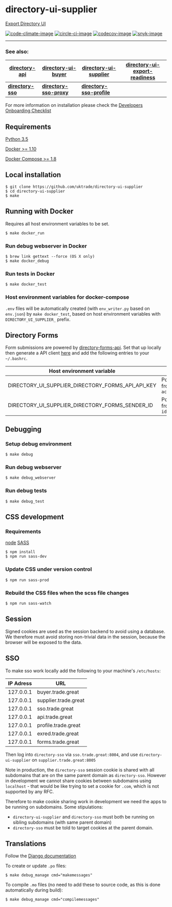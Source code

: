 # directory-ui-supplier
[Export Directory UI](https://www.directory.exportingisgreat.gov.uk/)

[![code-climate-image]][code-climate]
[![circle-ci-image]][circle-ci]
[![codecov-image]][codecov]
[![snyk-image]][snyk]

---
### See also:
| [directory-api](https://github.com/uktrade/directory-api) | [directory-ui-buyer](https://github.com/uktrade/directory-ui-buyer) | [directory-ui-supplier](https://github.com/uktrade/directory-ui-supplier) | [directory-ui-export-readiness](https://github.com/uktrade/directory-ui-export-readiness) |
| --- | --- | --- | --- |
| **[directory-sso](https://github.com/uktrade/directory-sso)** | **[directory-sso-proxy](https://github.com/uktrade/directory-sso-proxy)** | **[directory-sso-profile](https://github.com/uktrade/directory-sso-profile)** |  |

For more information on installation please check the [Developers Onboarding Checklist](https://uktrade.atlassian.net/wiki/spaces/ED/pages/32243946/Developers+onboarding+checklist)

## Requirements

[Python 3.5](https://www.python.org/downloads/release/python-350/)

[Docker >= 1.10](https://docs.docker.com/engine/installation/)

[Docker Compose >= 1.8](https://docs.docker.com/compose/install/)


## Local installation

    $ git clone https://github.com/uktrade/directory-ui-supplier
    $ cd directory-ui-supplier
    $ make

## Running with Docker
Requires all host environment variables to be set.

    $ make docker_run

### Run debug webserver in Docker

    $ brew link gettext --force (OS X only)
    $ make docker_debug

### Run tests in Docker

    $ make docker_test

### Host environment variables for docker-compose
``.env`` files will be automatically created (with ``env_writer.py`` based on ``env.json``) by ``make docker_test``, based on host environment variables with ``DIRECTORY_UI_SUPPLIER_`` prefix.

## Directory Forms

Form submissions are powered by [directory-forms-api](). Set that up locally then generate a API client [here](http://forms.trade.great:8011/admin/client/client/) and add the following entries to your `~/.bashrc`.

| Host environment variable                         | Notes                             |
| ------------------------------------------------- | --------------------------------- |
| DIRECTORY_UI_SUPPLIER_DIRECTORY_FORMS_API_API_KEY | Populate from client `access_key` |
| DIRECTORY_UI_SUPPLIER_DIRECTORY_FORMS_SENDER_ID   | Populate from client `identifier` |

## Debugging

### Setup debug environment

    $ make debug

### Run debug webserver

    $ make debug_webserver

### Run debug tests

    $ make debug_test

## CSS development

### Requirements
[node](https://nodejs.org/en/download/)
[SASS](http://sass-lang.com/)

	$ npm install
	$ npm run sass-dev

### Update CSS under version control

	$ npm run sass-prod

### Rebuild the CSS files when the scss file changes

	$ npm run sass-watch

## Session

Signed cookies are used as the session backend to avoid using a database. We therefore must avoid storing non-trivial data in the session, because the browser will be exposed to the data.


## SSO
To make sso work locally add the following to your machine's `/etc/hosts`:

| IP Adress | URL                  |
| --------  | -------------------- |
| 127.0.0.1 | buyer.trade.great    |
| 127.0.0.1 | supplier.trade.great |
| 127.0.0.1 | sso.trade.great      |
| 127.0.0.1 | api.trade.great      |
| 127.0.0.1 | profile.trade.great  |
| 127.0.0.1 | exred.trade.great    |
| 127.0.0.1 | forms.trade.great    |

Then log into `directory-sso` via `sso.trade.great:8004`, and use `directory-ui-supplier` on `supplier.trade.great:8005`

Note in production, the `directory-sso` session cookie is shared with all subdomains that are on the same parent domain as `directory-sso`. However in development we cannot share cookies between subdomains using `localhost` - that would be like trying to set a cookie for `.com`, which is not supported by any RFC.

Therefore to make cookie sharing work in development we need the apps to be running on subdomains. Some stipulations:
 - `directory-ui-supplier` and `directory-sso` must both be running on sibling subdomains (with same parent domain)
 - `directory-sso` must be told to target cookies at the parent domain.

## Translations

Follow the <a href="https://docs.djangoproject.com/en/1.9/topics/i18n/translation/#localization-how-to-create-language-files" target="_blank">Django documentation</a>

To create or update `.po` files:

	$ make debug_manage cmd="makemessages"

To compile `.mo` files (no need to add these to source code, as this is done automatically during build):

	$ make debug_manage cmd="compilemessages"


[code-climate-image]: https://codeclimate.com/github/uktrade/directory-ui-supplier/badges/issue_count.svg
[code-climate]: https://codeclimate.com/github/uktrade/directory-ui-supplier

[circle-ci-image]: https://circleci.com/gh/uktrade/directory-ui-supplier/tree/master.svg?style=svg
[circle-ci]: https://circleci.com/gh/uktrade/directory-ui-supplier/tree/master

[codecov-image]: https://codecov.io/gh/uktrade/directory-ui-supplier/branch/master/graph/badge.svg
[codecov]: https://codecov.io/gh/uktrade/directory-ui-supplier

[snyk-image]: https://snyk.io/test/github/uktrade/directory-ui-supplier/badge.svg
[snyk]: https://snyk.io/test/github/uktrade/directory-ui-supplier
